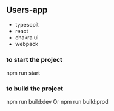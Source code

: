 ## Users-app

- typescpit
- react
- chakra ui
- webpack

### to start the project

npm run start

### to build the project

npm run build:dev Or npm run build:prod
